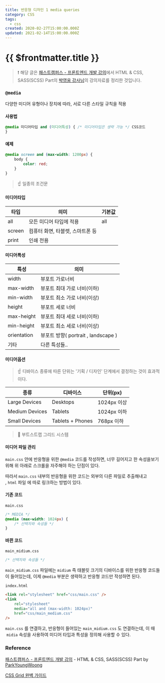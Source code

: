 ```yaml
---
title: 반응형 디자인 1 media queries
category: CSS
tags:
  - css
created: 2020-02-27T15:00:00.000Z
updated: 2021-02-14T15:00:00.000Z
---
```


# {{ $frontmatter.title }}

> ❗️ 해당 글은 [패스트캠퍼스 - 프론트엔드 개발 강의](https://www.fastcampus.co.kr/dev_online_react/)에서 HTML & CSS, SASS(SCSS) Part의 [박영웅 강사님](https://github.com/ParkYoungWoong)의 강의자료를 정리한 것입니다.

### **`@media`**

다양한 미디어 유형이나 장치에 따라, 서로 다른 스타일 규칙을 적용

#### **사용법**

```css
@media 미디어타입 and (미디어특성) { /* 미디어타입은 생략 가능 */ CSS코드
}
```

#### **예제**

```css
@media screen and (max-width: 1200px) {
	body {
		color: red;
	}
}
```

> ☝️ 일종의 조건문

#### **미디어타입**

| 타입   | 의미                             | 기본값 |
| ------ | -------------------------------- | ------ |
| all    | 모든 미디어 타입에 적용          | all    |
| screen | 컴퓨터 화면, 타블렛, 스마트폰 등 |        |
| print  | 인쇄 전용                        |        |

#### **미디어특성**

| 특성        | 의미                                |
| ----------- | ----------------------------------- |
| width       | 뷰포트 가로너비                     |
| max-width   | 뷰포트 최대 가로 너비(이하)         |
| min-width   | 뷰포트 최소 가로 너비(이상)         |
| height      | 뷰포트 세로 너비                    |
| max-height  | 뷰포트 최대 세로 너비(이하)         |
| min-height  | 뷰포트 최소 세로 너비(이상)         |
| orientation | 뷰포트 방향( portrait , landscape ) |
| 기타        | 다른 특성들..                       |

#### **미디어옵션**

> ☝️ 디바이스 종류에 따른 단위는 '기획 / 디자인' 단계에서 결정하는 것이 효과적이다.

| 종류           | 디바이스         | 단위(px)    |
| -------------- | ---------------- | ----------- |
| Large Devices  | Desktops         | 1024px 이상 |
| Medium Devices | Tablets          | 1024px 이하 |
| Small Devices  | Tablets + Phones | 768px 이하  |

> 🔗 부트스트랩 그리드 시스템

#### **미디어 파일 관리**

`main.css` 안에 반응형을 위한 `@media` 코드를 작성하면, 너무 길어지고 한 속성을보기 위해 위 아래로 스크롤을 자주해야 하는 단점이 있다.

따라서 `main.css` 내부의 반응형을 위한 코드는 외부의 다른 파일로 추출해내고 , `html` 파일 에 따로 링크하는 방법이 있다.

#### **기존 코드**

`main.css`

```css
/* MEDIA */
@media (max-width: 1024px) {
	/* 선택자와 속성들 */
}
```

#### **바뀐 코드**

`main_midium.css`

```css
/* 선택자와 속성들 */
```

`main_midium.css` 파일에는 `midium` 즉 태블릿 크기의 디바이스를 위한 반응형 코드들이 들어있는데, 이제 `@media` 부분은 생략하고 반응형 코드만 작성하면 된다.

`index.html`

```html
<link rel="stylesheet" href="css/main.css" />
<link
	rel="stylesheet"
	media="all and (max-width: 1024px)"
	href="css/main_medium.css"
/>
```

`main.css` 를 연결하고, 반응형이 들어있는 `main_midium.css` 도 연결하는데, 이 때  `midia` 속성을 사용하여 미디어 타입과 특성을 정의해 사용할 수 있다.

### Reference

[패스트캠퍼스 - 프론트엔드 개발 강의](https://www.fastcampus.co.kr/dev_online_react/) - HTML & CSS, SASS(SCSS) Part by [ParkYoungWoong](https://github.com/ParkYoungWoong)

[CSS Grid 완벽 가이드](https://heropy.blog/2019/08/17/css-grid/)
